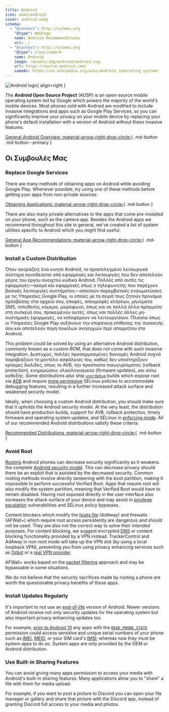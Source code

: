 ```yaml
---
title: Android
icon: απλό/android
cover: android.webp
schema:
  - "@context": http://schema.org
    "@type": WebPage
    name: Android Recommendations
    url: ./
  - "@context": http://schema.org
    "@type": CreativeWork
    name: Android
    image: /assets/img/android/android.svg
    url: https://source.android.com/
    sameAs: https://en.wikipedia.org/wiki/Android_(operating_system)
---
```


![Android logo](../assets/img/android/android.svg){ align=right }

The **Android Open Source Project** (AOSP) is an open-source mobile operating system led by Google which powers the majority of the world's mobile devices. Most phones sold with Android are modified to include invasive integrations and apps such as Google Play Services, so you can significantly improve your privacy on your mobile device by replacing your phone's default installation with a version of Android without these invasive features.

[General Android Overview :material-arrow-right-drop-circle:](../os/android-overview.md){ .md-button .md-button--primary }

## Οι Συμβουλές Μας

### Replace Google Services

There are many methods of obtaining apps on Android while avoiding Google Play. Whenever possible, try using one of these methods before getting your apps from non-private sources:

[Obtaining Applications :material-arrow-right-drop-circle:](obtaining-apps.md){ .md-button }

There are also many private alternatives to the apps that come pre-installed on your phone, such as the camera app. Besides the Android apps we recommend throughout this site in general, we've created a list of system utilities specific to Android which you might find useful.

[General App Recommendations :material-arrow-right-drop-circle:](general-apps.md){ .md-button }

### Install a Custom Distribution

Όταν αγοράζεις ένα κινητό Android, το προεπιλεγμένο λειτουργικό σύστημα συνοδεύεται από εφαρμογές και λειτουργίες που δεν αποτελούν μέρος του έργου ανοιχτού κώδικα Android. Πολλές από αυτές τις εφαρμογές—ακόμα και εφαρμογές όπως ο τηλεφωνητής που παρέχουν βασικές λειτουργίες συστήματος—απαιτούν παρεμβατικές ενσωματώσεις με τις Υπηρεσίες Google Play, οι οποίες με τη σειρά τους ζητούν προνόμια πρόσβασης στα αρχεία σου, επαφές, απογραφές κλήσεων, μηνύματα SMS, τοποθεσία, κάμερα, μικρόφωνο, όπως και σε πολλά άλλα πράγματα στη συσκευή σου, προκειμένου αυτές, όπως και πολλές άλλες μη-συστημικές εφαρμογές, να καταφέρουν να λειτουργίσουν. Πλαίσια όπως οι Υπηρεσίες Google Play αυξάνουν την επιφάνεια επίθεσης της συσκευής σου και αποτελούν πηγή ποικίλων ανησυχιών περί απορρήτου στο Android.

This problem could be solved by using an alternative Android distribution, commonly known as a _custom ROM_, that does not come with such invasive integration. Δυστυχώς, πολλές προσαρμοσμένες διανομές Android συχνά παραβιάζουν το μοντέλο ασφάλειας του, καθώς δεν υποστηρίζουν κρίσιμες δικλίδες, όπως το AVB, την προστασία πισωγυρίσματος (rollback protection), ενημερώσεις υλικολογισμικού (firmware updates), και ούτω καθεξής. Some distributions also ship [`userdebug`](https://source.android.com/setup/build/building#choose-a-target) builds which expose root via [ADB](https://developer.android.com/studio/command-line/adb) and require [more permissive](https://github.com/LineageOS/android_system_sepolicy/search?q=userdebug\&type=code) SELinux policies to accommodate debugging features, resulting in a further increased attack surface and weakened security model.

Ideally, when choosing a custom Android distribution, you should make sure that it upholds the Android security model. At the very least, the distribution should have production builds, support for AVB, rollback protection, timely firmware and operating system updates, and SELinux in [enforcing mode](https://source.android.com/security/selinux/concepts#enforcement_levels). All of our recommended Android distributions satisfy these criteria:

[Recommended Distributions :material-arrow-right-drop-circle:](distributions.md){ .md-button }

### Avoid Root

[Rooting](https://en.wikipedia.org/wiki/Rooting_\(Android\)) Android phones can decrease security significantly as it weakens the complete [Android security model](https://en.wikipedia.org/wiki/Android_\(operating_system\)#Security_and_privacy). This can decrease privacy should there be an exploit that is assisted by the decreased security. Common rooting methods involve directly tampering with the boot partition, making it impossible to perform successful Verified Boot. Apps that require root will also modify the system partition, meaning that Verified Boot would have to remain disabled. Having root exposed directly in the user interface also increases the attack surface of your device and may assist in [privilege escalation](https://en.wikipedia.org/wiki/Privilege_escalation) vulnerabilities and SELinux policy bypasses.

Content blockers which modify the [hosts file](https://en.wikipedia.org/wiki/Hosts_\(file\)) (AdAway) and firewalls (AFWall+) which require root access persistently are dangerous and should not be used. They are also not the correct way to solve their intended purposes. For content blocking, we suggest encrypted [DNS](../dns.md) or content blocking functionality provided by a VPN instead. TrackerControl and AdAway in non-root mode will take up the VPN slot (by using a local loopback VPN), preventing you from using privacy enhancing services such as [Orbot](../tor.md#orbot) or a [real VPN provider](../vpn.md).

AFWall+ works based on the [packet filtering](https://en.wikipedia.org/wiki/Firewall_\(computing\)#Packet_filter) approach and may be bypassable in some situations.

We do not believe that the security sacrifices made by rooting a phone are worth the questionable privacy benefits of those apps.

### Install Updates Regularly

It's important to not use an [end-of-life](https://endoflife.date/android) version of Android. Newer versions of Android receive not only security updates for the operating system but also important privacy enhancing updates too.

For example, [prior to Android 10](https://developer.android.com/about/versions/10/privacy/changes) any apps with the [`READ_PHONE_STATE`](https://developer.android.com/reference/android/Manifest.permission#READ_PHONE_STATE) permission could access sensitive and unique serial numbers of your phone such as [IMEI](https://en.wikipedia.org/wiki/International_Mobile_Equipment_Identity), [MEID](https://en.wikipedia.org/wiki/Mobile_equipment_identifier), or your SIM card's [IMSI](https://en.wikipedia.org/wiki/International_mobile_subscriber_identity); whereas now they must be system apps to do so. System apps are only provided by the OEM or Android distribution.

### Use Built-in Sharing Features

You can avoid giving many apps permission to access your media with Android's built-in sharing features. Many applications allow you to "share" a file with them for media upload.

For example, if you want to post a picture to Discord you can open your file manager or gallery and share that picture with the Discord app, instead of granting Discord full access to your media and photos.
